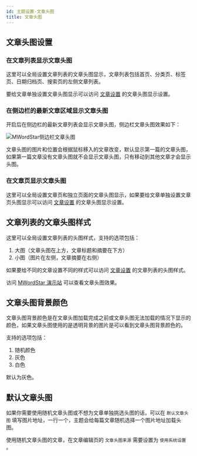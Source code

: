 ```yaml
---
id: 主题设置-文章头图
title: 文章头图
---
```


## 文章头图设置

### 在文章列表显示文章头图

这里可以全局设置文章列表的文章头图显示，文章列表包括首页、分类页、标签页、日期归档页、搜索页的左侧文章列表。

要给文章单独设置文章头图显示可以访问 [文章设置](./文章设置) 的文章头图显示设置。

### 在侧边栏的最新文章区域显示文章头图

开启后在侧边栏的最新文章列表会显示文章头图，侧边栏文章头图效果如下：

![MWordStar侧边栏文章头图](/docs/sidebar-header-img.jpg)

文章头图的图片和位置会根据鼠标移入的文章改变，默认显示第一篇的文章头图，如果第一篇文章没有文章头图就不会显示文章头图，只有移动到其他文章才会显示头图。

### 在文章页显示文章头图

这里可以全局设置文章页和独立页面的文章头图显示，如果要给文章单独设置文章页头图显示可以访问 [文章设置](./文章设置) 的文章头图显示设置。

## 文章列表的文章头图样式

这里可以全局设置文章列表的头图样式，支持的选项包括：

1. 大图（文章头图在上方，文章标题和摘要在下方）
2. 小图（图片在左侧，文章摘要在右侧）

如果要给不同的文章设置不同的样式可以访问 [文章设置](./文章设置) 的文章列表的头图样式。

访问 [MWordStar 演示站](https://changbin1997.github.io/MWordStar/web/) 可以查看文章头图效果。

## 文章头图背景颜色

文章头图背景颜色是在文章头图加载完成之前或文章头图无法加载的情况下显示的颜色，如果文章头图使用的是透明背景的图片是可以看到文章头图背景颜色的。

支持的选项包括：

1. 随机颜色
2. 灰色
3. 白色

默认为灰色。

## 默认文章头图

如果你需要使用随机文章头图或不想为文章单独挑选头图的话，可以在 `默认文章头图` 填写图片地址，一行一个，主题会给每篇文章随机选择一个图片地址加载头图。

使用随机文章头图的文章，在文章编辑页的 `文章头图来源` 需要设置为 `使用系统设置` 。